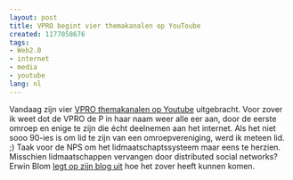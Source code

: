 ```yaml
---
layout: post
title: VPRO begint vier themakanalen op YouToube
created: 1177058676
tags:
- Web2.0
- internet
- media
- youtube
lang: nl
---
```

Vandaag zijn vier [VPRO themakanalen op Youtube](http://www.youtube.com/vpro) uitgebracht. Voor zover ik weet dot de VPRO de P in haar naam weer alle eer aan, door de eerste omroep en enige te zijn die écht deelnemen aan het internet. Als het niet sooo 90-ies is om lid te zijn van een omroepvereniging, werd ik meteen lid. ;) Taak voor de NPS om het lidmaatschaptssysteem maar eens te herzien. Misschien lidmaatschappen vervangen door distributed social networks?Erwin Blom [legt op zijn blog uit](http://www.erwinblom.nl/2007/04/20/vpro-begint-4-kanalen-op-youtube-the-making-of/) hoe het zover heeft kunnen komen. 

